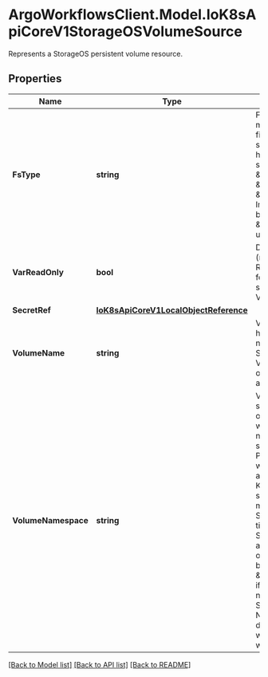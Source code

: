# ArgoWorkflowsClient.Model.IoK8sApiCoreV1StorageOSVolumeSource
Represents a StorageOS persistent volume resource.

## Properties

Name | Type | Description | Notes
------------ | ------------- | ------------- | -------------
**FsType** | **string** | Filesystem type to mount. Must be a filesystem type supported by the host operating system. Ex. \&quot;ext4\&quot;, \&quot;xfs\&quot;, \&quot;ntfs\&quot;. Implicitly inferred to be \&quot;ext4\&quot; if unspecified. | [optional] 
**VarReadOnly** | **bool** | Defaults to false (read/write). ReadOnly here will force the ReadOnly setting in VolumeMounts. | [optional] 
**SecretRef** | [**IoK8sApiCoreV1LocalObjectReference**](IoK8sApiCoreV1LocalObjectReference.md) |  | [optional] 
**VolumeName** | **string** | VolumeName is the human-readable name of the StorageOS volume.  Volume names are only unique within a namespace. | [optional] 
**VolumeNamespace** | **string** | VolumeNamespace specifies the scope of the volume within StorageOS.  If no namespace is specified then the Pod&#39;s namespace will be used.  This allows the Kubernetes name scoping to be mirrored within StorageOS for tighter integration. Set VolumeName to any name to override the default behaviour. Set to \&quot;default\&quot; if you are not using namespaces within StorageOS. Namespaces that do not pre-exist within StorageOS will be created. | [optional] 

[[Back to Model list]](../README.md#documentation-for-models) [[Back to API list]](../README.md#documentation-for-api-endpoints) [[Back to README]](../README.md)

